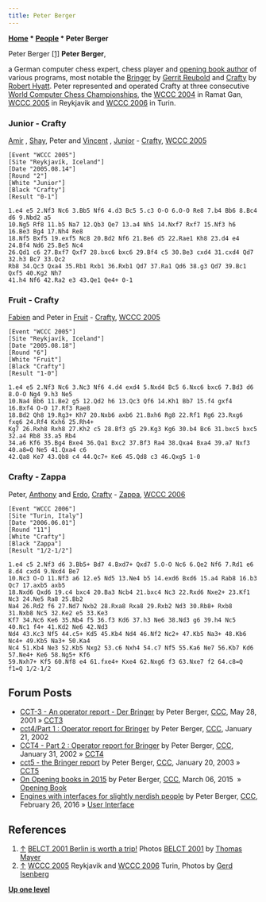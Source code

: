 ```yaml
---
title: Peter Berger
---
```

**[Home](Home "Home") \* [People](People "People") \* Peter Berger**



 [](http://www.quarkchess.de/belct/body_index.html) Peter Berger <a id="cite-note-1" href="#cite-ref-1">[1]</a> 
**Peter Berger**,  

a German computer chess expert, chess player and [opening book author](Category:Opening_Book_Author "Category:Opening Book Author") of various programs, most notable the [Bringer](Bringer "Bringer") by [Gerrit Reubold](Gerrit_Reubold "Gerrit Reubold") and [Crafty](Crafty "Crafty") by [Robert Hyatt](Robert_Hyatt "Robert Hyatt"). 
Peter represented and operated Crafty at three consecutive [World Computer Chess Championships](World_Computer_Chess_Championship "World Computer Chess Championship"), the [WCCC 2004](WCCC_2004 "WCCC 2004") in Ramat Gan, [WCCC 2005](WCCC_2005 "WCCC 2005") in Reykjavik and [WCCC 2006](WCCC_2006 "WCCC 2006") in Turin. 



### Junior - Crafty


 [](File:AmirShayPeterVincentWCCC2005.jpg) 
[Amir](Amir_Ban "Amir Ban") , [Shay](Shay_Bushinsky "Shay Bushinsky"), Peter and [Vincent](Vincent_Diepeveen "Vincent Diepeveen") , [Junior](Junior "Junior") - [Crafty](Crafty "Crafty"), [WCCC 2005](WCCC_2005 "WCCC 2005")




```
[Event "WCCC 2005"]
[Site "Reykjavík, Iceland"]
[Date "2005.08.14"]
[Round "2"]
[White "Junior"]
[Black "Crafty"]
[Result "0-1"]

1.e4 e5 2.Nf3 Nc6 3.Bb5 Nf6 4.d3 Bc5 5.c3 O-O 6.O-O Re8 7.b4 Bb6 8.Bc4 d6 9.Nbd2 a5 
10.Ng5 Rf8 11.b5 Na7 12.Qb3 Qe7 13.a4 Nh5 14.Nxf7 Rxf7 15.Nf3 h6 16.Be3 Bg4 17.Nh4 Re8 
18.Nf5 Bxf5 19.exf5 Nc8 20.Bd2 Nf6 21.Be6 d5 22.Rae1 Kh8 23.d4 e4 24.Bf4 Nd6 25.Be5 Nc4 
26.Qd1 c6 27.Bxf7 Qxf7 28.bxc6 bxc6 29.Bf4 c5 30.Be3 cxd4 31.cxd4 Qd7 32.h3 Bc7 33.Qc2 
Rb8 34.Qc3 Qxa4 35.Rb1 Rxb1 36.Rxb1 Qd7 37.Ra1 Qd6 38.g3 Qd7 39.Bc1 Qxf5 40.Kg2 Nh7 
41.h4 Nf6 42.Ra2 e3 43.Qe1 Qe4+ 0-1

```

### Fruit - Crafty


 [](File:FabienPeterWCCC2005.jpg) 
[Fabien](Fabien_Letouzey "Fabien Letouzey") and Peter in [Fruit](Fruit "Fruit") - [Crafty](Crafty "Crafty"), [WCCC 2005](WCCC_2005 "WCCC 2005")




```
[Event "WCCC 2005"]
[Site "Reykjavík, Iceland"]
[Date "2005.08.18"]
[Round "6"]
[White "Fruit"]
[Black "Crafty"]
[Result "1-0"]

1.e4 e5 2.Nf3 Nc6 3.Nc3 Nf6 4.d4 exd4 5.Nxd4 Bc5 6.Nxc6 bxc6 7.Bd3 d6 8.O-O Ng4 9.h3 Ne5 
10.Na4 Bb6 11.Be2 g5 12.Qd2 h6 13.Qc3 Qf6 14.Kh1 Bb7 15.f4 gxf4 16.Bxf4 O-O 17.Rf3 Rae8 
18.Bd2 Qh8 19.Rg3+ Kh7 20.Nxb6 axb6 21.Bxh6 Rg8 22.Rf1 Rg6 23.Rxg6 fxg6 24.Rf4 Kxh6 25.Rh4+ 
Kg7 26.Rxh8 Rxh8 27.Kh2 c5 28.Bf3 g5 29.Kg3 Kg6 30.b4 Bc6 31.bxc5 bxc5 32.a4 Rb8 33.a5 Rb4 
34.a6 Kf6 35.Bg4 Bxe4 36.Qa1 Bxc2 37.Bf3 Ra4 38.Qxa4 Bxa4 39.a7 Nxf3 40.a8=Q Ne5 41.Qxa4 c6 
42.Qa8 Ke7 43.Qb8 c4 44.Qc7+ Ke6 45.Qd8 c3 46.Qxg5 1-0

```

### Crafty - Zappa


 [](File:PeterAnthonyErdoWCCC2006.jpg) 
Peter, [Anthony](Anthony_Cozzie "Anthony Cozzie") and [Erdo](Erdogan_G%C3%BCnes "Erdogan Günes"), [Crafty](Crafty "Crafty") - [Zappa](Zappa "Zappa"), [WCCC 2006](WCCC_2006 "WCCC 2006")




```
[Event "WCCC 2006"]
[Site "Turin, Italy"]
[Date "2006.06.01"]
[Round "11"]
[White "Crafty"]
[Black "Zappa"]
[Result "1/2-1/2"]

1.e4 c5 2.Nf3 d6 3.Bb5+ Bd7 4.Bxd7+ Qxd7 5.O-O Nc6 6.Qe2 Nf6 7.Rd1 e6 8.d4 cxd4 9.Nxd4 Be7 
10.Nc3 O-O 11.Nf3 a6 12.e5 Nd5 13.Ne4 b5 14.exd6 Bxd6 15.a4 Rab8 16.b3 Qc7 17.axb5 axb5 
18.Nxd6 Qxd6 19.c4 bxc4 20.Ba3 Ncb4 21.bxc4 Nc3 22.Rxd6 Nxe2+ 23.Kf1 Nc3 24.Ne5 Ra8 25.Bb2 
Na4 26.Rd2 f6 27.Nd7 Nxb2 28.Rxa8 Rxa8 29.Rxb2 Nd3 30.Rb8+ Rxb8 31.Nxb8 Nc5 32.Ke2 e5 33.Ke3 
Kf7 34.Nc6 Ke6 35.Nb4 f5 36.f3 Kd6 37.h3 Ne6 38.Nd3 g6 39.h4 Nc5 40.Nc1 f4+ 41.Kd2 Ne6 42.Nd3 
Nd4 43.Kc3 Nf5 44.c5+ Kd5 45.Kb4 Nd4 46.Nf2 Nc2+ 47.Kb5 Na3+ 48.Kb6 Nc4+ 49.Kb5 Na3+ 50.Ka4 
Nc4 51.Kb4 Ne3 52.Kb5 Nxg2 53.c6 Nxh4 54.c7 Nf5 55.Ka6 Ne7 56.Kb7 Kd6 57.Ne4+ Ke6 58.Ng5+ Kf6 
59.Nxh7+ Kf5 60.Nf8 e4 61.fxe4+ Kxe4 62.Nxg6 f3 63.Nxe7 f2 64.c8=Q f1=Q 1/2-1/2

```

## Forum Posts


* [CCT-3 - An operator report - Der Bringer](https://www.stmintz.com/ccc/index.php?id=172118) by Peter Berger, [CCC](CCC "CCC"), May 28, 2001 » [CCT3](CCT3 "CCT3")
* [cct4/Part 1 : Operator report for Bringer](https://www.stmintz.com/ccc/index.php?id=208853) by Peter Berger, [CCC](CCC "CCC"), January 21, 2002
* [CCT4 - Part 2 : Operator report for Bringer](https://www.stmintz.com/ccc/index.php?id=211176) by Peter Berger, [CCC](CCC "CCC"), January 31, 2002 » [CCT4](CCT4 "CCT4")
* [cct5 - the Bringer report](https://www.stmintz.com/ccc/index.php?id=278449) by Peter Berger, [CCC](CCC "CCC"), January 20, 2003 » [CCT5](CCT5 "CCT5")
* [On Opening books in 2015](http://www.talkchess.com/forum/viewtopic.php?t=55569) by Peter Berger, [CCC](CCC "CCC"), March 06, 2015  » [Opening Book](Opening_Book "Opening Book")
* [Engines with interfaces for slightly nerdish people](http://www.talkchess.com/forum/viewtopic.php?t=59367) by Peter Berger, [CCC](CCC "CCC"), February 26, 2016 » [User Interface](User_Interface "User Interface")


## References


1. <a id="cite-ref-1" href="#cite-note-1">↑</a> [BELCT 2001 Berlin is worth a trip!](http://www.quarkchess.de/belct/) Photos [BELCT 2001](BELCT_2001 "BELCT 2001") by [Thomas Mayer](Thomas_Mayer "Thomas Mayer")
2. <a id="cite-ref-2" href="#cite-note-2">↑</a> [WCCC 2005](WCCC_2005 "WCCC 2005") Reykjavik and [WCCC 2006](WCCC_2006 "WCCC 2006") Turin, Photos by [Gerd Isenberg](Gerd_Isenberg "Gerd Isenberg")

**[Up one level](People "People")**







 
